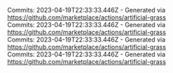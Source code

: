 Commits: 2023-04-19T22:33:33.446Z - Generated via https://github.com/marketplace/actions/artificial-grass
<br>
Commits: 2023-04-19T22:33:33.446Z - Generated via https://github.com/marketplace/actions/artificial-grass
<br>
Commits: 2023-04-19T22:33:33.446Z - Generated via https://github.com/marketplace/actions/artificial-grass
<br>
Commits: 2023-04-19T22:33:33.446Z - Generated via https://github.com/marketplace/actions/artificial-grass
<br>
